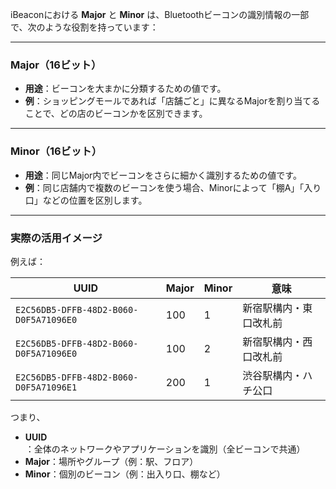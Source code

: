 iBeaconにおける **Major** と **Minor** は、Bluetoothビーコンの識別情報の一部で、次のような役割を持っています：

---

### Major（16ビット）

* **用途**：ビーコンを大まかに分類するための値です。
* **例**：ショッピングモールであれば「店舗ごと」に異なるMajorを割り当てることで、どの店のビーコンかを区別できます。

---

### Minor（16ビット）

* **用途**：同じMajor内でビーコンをさらに細かく識別するための値です。
* **例**：同じ店舗内で複数のビーコンを使う場合、Minorによって「棚A」「入り口」などの位置を区別します。

---

### 実際の活用イメージ

例えば：

| UUID                                   | Major | Minor | 意味          |
| -------------------------------------- | ----- | ----- | ----------- |
| `E2C56DB5-DFFB-48D2-B060-D0F5A71096E0` | 100   | 1     | 新宿駅構内・東口改札前 |
| `E2C56DB5-DFFB-48D2-B060-D0F5A71096E0` | 100   | 2     | 新宿駅構内・西口改札前 |
| `E2C56DB5-DFFB-48D2-B060-D0F5A71096E1` | 200   | 1     | 渋谷駅構内・ハチ公口  |

つまり、

* **UUID**：全体のネットワークやアプリケーションを識別（全ビーコンで共通）
* **Major**：場所やグループ（例：駅、フロア）
* **Minor**：個別のビーコン（例：出入り口、棚など）


